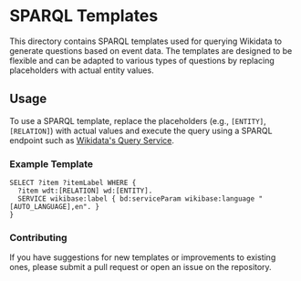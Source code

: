 # SPARQL Templates

This directory contains SPARQL templates used for querying Wikidata to generate questions based on event data. The templates are designed to be flexible and can be adapted to various types of questions by replacing placeholders with actual entity values.

## Usage

To use a SPARQL template, replace the placeholders (e.g., `[ENTITY]`, `[RELATION]`) with actual values and execute the query using a SPARQL endpoint such as [Wikidata's Query Service](https://query.wikidata.org/).

### Example Template

```sparql
SELECT ?item ?itemLabel WHERE {
  ?item wdt:[RELATION] wd:[ENTITY].
  SERVICE wikibase:label { bd:serviceParam wikibase:language "[AUTO_LANGUAGE],en". }
}
```
### Contributing

If you have suggestions for new templates or improvements to existing ones, please submit a pull request or open an issue on the repository.
